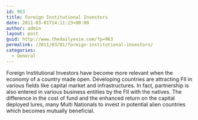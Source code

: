 ```yaml
---
id: 963
title: Foreign Institutional Investors
date: 2011-03-01T14:11:23+00:00
author: admin
layout: post
guid: http://www.thedailyevie.com/?p=963
permalink: /2011/03/01/foreign-institutional-investors/
categories:
  - General
---
```

Foreign Institutional Investors have become more relevant when the economy of a country made open. Developing countries are attracting FII in various fields like capital market and infrastructures. In fact, partnership is also entered in various business entities by the FII with the natives. The difference in the cost of fund and the enhanced return on the capital deployed lures, many Multi Nationals to invest in potential alien countries which becomes mutually beneficial.